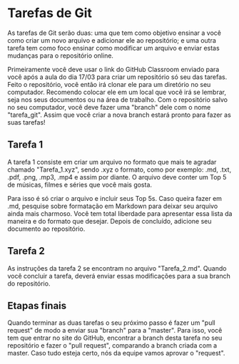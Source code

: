 # Tarefas de Git

As tarefas de Git serão duas: uma que tem como objetivo ensinar a você como criar um novo arquivo e adicionar ele ao repositório; e uma outra tarefa tem como foco ensinar como modificar um arquivo e enviar estas mudanças para o repositório online.

Primeiramente você deve usar o link do GitHub Classroom enviado para você após a aula do dia 17/03 para criar um repositório só seu das tarefas. Feito o repositório, você então irá clonar ele para um diretório no seu computador. Recomendo colocar ele em um local que você irá se lembrar, seja nos seus documentos ou na área de trabalho. Com o repositório salvo no seu computador, você deve fazer uma "branch" dele com o nome "tarefa_git". Assim que você criar a nova branch estará pronto para fazer as suas tarefas!

## Tarefa 1

A tarefa 1 consiste em criar um arquivo no formato que mais te agradar chamado "Tarefa_1.xyz", sendo .xyz o formato, como por exemplo: .md, .txt, .pdf, .png, .mp3, .mp4 e assim por diante. O arquivo deve conter um Top 5 de músicas, filmes e séries que você mais gosta.

Para isso é só criar o arquivo e incluir seus Top 5s. Caso queira fazer em .md, pesquise sobre formatação em Markdown para deixar seu arquivo ainda mais charmoso. Você tem total liberdade para apresentar essa lista da maneira e do formato que desejar. Depois de concluído, adicione seu documento ao repositório.


## Tarefa 2

As instruções da tarefa 2 se encontram no arquivo "Tarefa_2.md". Quando você concluir a tarefa, deverá enviar essas modificações para a sua branch do repositório.

## Etapas finais

Quando terminar as duas tarefas o seu próximo passo é fazer um "pull request" de modo a enviar sua "branch" para a "master". Para isso, você tem que entrar no site do GitHub, encontrar a branch desta tarefa no seu repositório e fazer o "pull request", comparando a branch criada com a master. Caso tudo esteja certo, nós da equipe vamos aprovar o "request".